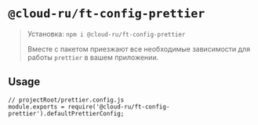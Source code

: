 # `@cloud-ru/ft-config-prettier`

> Установка: `npm i @cloud-ru/ft-config-prettier`
>
> Вместе с пакетом приезжают все необходимые зависимости для работы `prettier` в вашем приложении.

## Usage

```
// projectRoot/prettier.config.js
module.exports = require('@cloud-ru/ft-config-prettier').defaultPrettierConfig;
```
